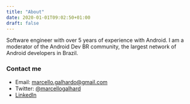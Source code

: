 ```yaml
---
title: "About"
date: 2020-01-01T09:02:50+01:00
draft: false
---
```


Software engineer with over 5 years of experience with Android. I am a moderator of the Android Dev BR community, the largest network of Android developers in Brazil. 

### Contact me

- Email: [marcello.galhardo@gmail.com](mailto:marcello.galhardo@gmail.com)
- Twitter: [@marcellogalhard](https://twitter.com/marcellogalhard)
- [LinkedIn](https://www.linkedin.com/in/marcellogalhardo/)

